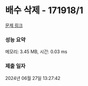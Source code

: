 # 배수 삭제 - 171918/1 

[문제 링크](https://level.goorm.io/exam/171918/%EB%B0%B0%EC%88%98-%EC%82%AD%EC%A0%9C/quiz/1) 

### 성능 요약

메모리: 3.45 MB, 시간: 0.03 ms

### 제출 일자

2024년 06월 27일 13:27:42

